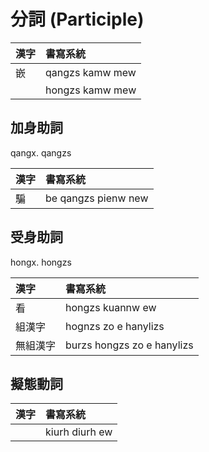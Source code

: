# 分詞 (Participle)

| 漢字 | 書寫系統 |
| :--- | :--- |
| 嵌 | qangzs kamw mew |
|| hongzs kamw mew |

## 加身助詞

qangx. qangzs

| 漢字 | 書寫系統 |
| :--- | :--- |
| 騙 | be qangzs pienw new |

## 受身助詞

hongx. hongzs

| 漢字 | 書寫系統 |
| :--- | :--- |
| 看 | hongzs kuannw ew |
| 組漢字 | hognzs zo e hanylizs |
| 無組漢字 | burzs hongzs zo e hanylizs |

## 擬態動詞

| 漢字 | 書寫系統 |
| :--- | :--- |
|| kiurh diurh ew |
